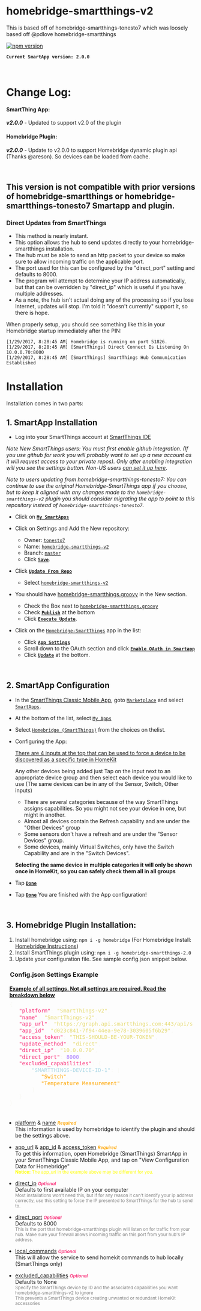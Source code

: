 # homebridge-smartthings-v2

This is based off of homebridge-smartthings-tonesto7 which was loosely based off @pdlove homebridge-smartthings

[![npm version](https://badge.fury.io/js/homebridge-smartthings-v2.svg)](https://badge.fury.io/js/homebridge-smartthings-v2)

**```Current SmartApp version: 2.0.0```**

<br>

# Change Log:

#### SmartThing App:

***v2.0.0*** - Updated to support v2.0 of the plugin

#### Homebridge Plugin:


***v2.0.0*** - Update to v2.0.0 to support Homebridge dynamic plugin api (Thanks @areson).  So devices can be loaded from cache.

<br>

## This version is not compatible with prior versions of homebridge-smartthings or homebridge-smartthings-tonesto7 Smartapp and plugin.

### Direct Updates from SmartThings
 * This method is nearly instant.
 * This option allows the hub to send updates directly to your homebridge-smartthings installation.
 * The hub must be able to send an http packet to your device so make sure to allow incoming traffic on the applicable port.
 * The port used for this can be configured by the "direct_port" setting and defaults to 8000.
 * The program will attempt to determine your IP address automatically, but that can be overridden by "direct_ip" which is useful if you have multiple addresses.
 * As a note, the hub isn't actual doing any of the processing so if you lose Internet, updates will stop. I'm told it "doesn't currently" support it, so there is hope.

When properly setup, you should see something like this in your Homebridge startup immediately after the PIN:
```
[1/29/2017, 8:28:45 AM] Homebridge is running on port 51826.
[1/29/2017, 8:28:45 AM] [SmartThings] Direct Connect Is Listening On 10.0.0.70:8000
[1/29/2017, 8:28:45 AM] [SmartThings] SmartThings Hub Communication Established
```

# Installation

Installation comes in two parts:

## 1. SmartApp Installation

* Log into your SmartThings account at [SmartThings IDE](https://account.smartthings.com/login)

_Note New SmartThings users: You must first enable github integration. (If you use github for work you will probably want to set up a new account as it will request access to your private repos). Only after enabling integration will you see the settings button. Non-US users [can set it up here](https://graph-eu01-euwest1.api.smartthings.com/githubAuth/step1)_.

_Note to users updating from homebridge-smartthings-tonesto7: You can continue to use the original Homebridge-SmartThings app if you choose, but to keep it aligned with any changes made to the `homebridge-smartthings-v2` plugin you should consider migrating the app to point to this repository instead of `homebridge-smartthings-tonesto7`._

* Click on <u><b>```My SmartApps```</b></u>
* Click on Settings and Add the New repository:
   * Owner: <u>```tonesto7```</u>
   * Name: <u>```homebridge-smartthings-v2```</u>
   * Branch: <u>```master```</u>
   * Click <u><b>```Save```</b></u>.
* Click <u><b>```Update From Repo```</b></u>
   * Select <u>```homebridge-smartthings-v2```</u>
* You should have <u>homebridge-smartthings.groovy</u> in the New section.
   * Check the Box next to <u>```homebridge-smartthings.groovy```</u>
   * Check <u><b>```Publish```</b></u> at the bottom
   * Click <u><b>```Execute Update```</b></u>.

* Click on the <u>```Homebridge-SmartThings```</u> app in the list:
   * Click <u><b>```App Settings```</b></u>
   * Scroll down to the OAuth section and click <u><b>```Enable OAuth in Smartapp```</b></u>
   * Click <u><b>```Update```</b></u> at the bottom.

<br>

## 2. SmartApp Configuration

* In the [SmartThings Classic Mobile App](https://apps.apple.com/app/smartthings-classic/id590800740), goto <u>```Marketplace```</u> and select <u>```SmartApps```</u>.
* At the bottom of the list, select <u>```My Apps```</u>
* Select <u>```Homebridge (SmartThings)```</u> from the choices on thelist.
* Configuring the App:

   <u>There are 4 inputs at the top that can be used to force a device to be discovered as a specific type in HomeKit</u>

   Any other devices being added just Tap on the input next to an appropriate device group and then select each device you would like to use (The same devices can be in any of the Sensor, Switch, Other inputs)
    * There are several categories because of the way SmartThings assigns capabilities. So you might not see your device in one, but might in another.
    * Almost all devices contain the Refresh capability and are under the "Other Devices" group
    * Some sensors don't have a refresh and are under the "Sensor Devices" group.
    * Some devices, mainly Virtual Switches, only have the Switch Capability and are in the "Switch Devices".

    <b>Selecting the same device in multiple categories it will only be shown once in HomeKit, so you can safely check them all in all groups</b>

 * Tap <u><b>```Done```</b></u>
 * Tap <u><b>```Done```</b></u>
 You are finished with the App configuration!

<br>

## 3. Homebridge Plugin Installation:

 1. Install homebridge using: ```npm i -g homebridge``` (For Homebridge Install: [Homebridge Instructions](https://github.com/nfarina/homebridge/blob/master/README.md))
 2. Install SmartThings plugin using: ```npm i -g homebridge-smartthings-2.0```
 3. Update your configuration file. See sample config.json snippet below.

  <h3 style="padding: 0em .6em;">Config.json Settings Example</h3>

  <h4 style="padding: 0em .6em; margin-bottom: 5px;"><u>Example of all settings. Not all settings are required. Read the breakdown below</u></h4>

   <div style="overflow:auto;width:auto;border-width:.1em .1em .1em .8em;padding:.2em .6em;"><pre style="margin: 0; line-height: 125%"><span style="color: #f8f8f2">{</span>
   <span style="color: #f92672">&quot;platform&quot;</span><span style="color: #f8f8f2">:</span> <span style="color: #e6db74">&quot;SmartThings-v2&quot;</span><span style="color: #f8f8f2">,</span>
   <span style="color: #f92672">&quot;name&quot;</span><span style="color: #f8f8f2">:</span> <span style="color: #e6db74">&quot;SmartThings-v2&quot;</span><span style="color: #f8f8f2">,</span>
   <span style="color: #f92672">&quot;app_url&quot;</span><span style="color: #f8f8f2">:</span> <span style="color: #e6db74">&quot;https://graph.api.smartthings.com:443/api/smartapps/installations/&quot;</span><span style="color: #f8f8f2">,</span>
   <span style="color: #f92672">&quot;app_id&quot;</span><span style="color: #f8f8f2">:</span> <span style="color: #e6db74">&quot;d023c841-7f94-44ea-9e78-3039605f6b29&quot;</span><span style="color: #f8f8f2">,</span>
   <span style="color: #f92672">&quot;access_token&quot;</span><span style="color: #f8f8f2">:</span> <span style="color: #e6db74">&quot;THIS-SHOULD-BE-YOUR-TOKEN&quot;</span><span style="color: #f8f8f2">,</span>
   <span style="color: #f92672">&quot;update_method&quot;</span><span style="color: #f8f8f2">:</span> <span style="color: #e6db74">&quot;direct&quot;</span><span style="color: #f8f8f2">,</span>
   <span style="color: #f92672">&quot;direct_ip&quot;</span><span style="color: #f8f8f2">:</span> <span style="color: #e6db74">&quot;10.0.0.70&quot;</span><span style="color: #f8f8f2">,</span>
   <span style="color: #f92672">&quot;direct_port&quot;</span><span style="color: #f8f8f2">:</span> <span style="color: #ae81ff">8000</span><span style="color: #f8f8f2">,</span>
   <span style="color: #f92672">&quot;excluded_capabilities&quot;</span><span style="color: #f8f8f2">: {</span>
   <span style="color: lightblue">    &quot;SMARTTHINGS-DEVICE-ID-1&quot;</span><span style="color: #f8f8f2">: [</span>
   <span style="color: orange">       &quot;Switch&quot;</span><span style="color: #f8f8f2">,</span>
   <span style="color: orange">       &quot;Temperature Measurement&quot;</span>
   <span style="color: #f8f8f2">    ]</span>
   <span style="color: #f8f8f2">}<br>}</span>
   </pre></div>


 * <p><u>platform</u> & <u>name</u>  <small style="color: orange; font-weight: 600;"><i>Required</i></small><br>
    This information is used by homebridge to identify the plugin and should be the settings above.</p>

 * <p><u>app_url</u> & <u>app_id</u> & <u>access_token</u>  <small style="color: orange; font-weight: 600;"><i>Required</i></small><br>
    To get this information, open Homebridge (SmartThings) SmartApp in your SmartThings Classic Mobile App, and tap on "View Configuration Data for Homebridge"<br><small style="color: yellow;"><b>Notice:</b> The app_url in the example above may be different for you.</small></p>

 * <p><u>direct_ip</u>  <small style="color: #f92672; font-weight: 600;"><i>Optional</i></small><br>
    Defaults to first available IP on your computer<br><small style="color: gray;">Most installations won't need this, but if for any reason it can't identify your ip address correctly, use this setting to force the IP presented to SmartThings for the hub to send to.</small></p>

 * <p><u>direct_port</u>  <small style="color: #f92672; font-weight: 600;"><i>Optional</i></small><br>
   Defaults to 8000<br><small style="color: gray;">This is the port that homebridge-smartthings plugin will listen on for traffic from your hub. Make sure your firewall allows incoming traffic on this port from your hub's IP address.</small></p>

 * <p><u>local_commands</u>  <small style="color: #f92672; font-weight: 600;"><i>Optional</i></small><br>
    This will allow the service to send homekit commands to hub locally (SmartThings only)</p>

 * <p><u>excluded_capabilities</u>  <small style="color: #f92672; font-weight: 600;"><i>Optional</i></small><br>
   Defaults to None<br><small style="color: gray;">Specify the SmartThings device by ID and the associated capabilities you want homebridge-smartthings-v2 to ignore<br>This prevents a SmartThings device creating unwanted or redundant HomeKit accessories</small></p>

